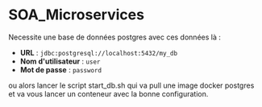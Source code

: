 # SOA_Microservices

Necessite une base de données postgres avec ces données là : 

- **URL** : `jdbc:postgresql://localhost:5432/my_db`
- **Nom d'utilisateur** : `user`
- **Mot de passe** : `password`

ou alors lancer le script start_db.sh qui va pull une image docker postgres et va vous lancer un conteneur avec la bonne configuration. 
